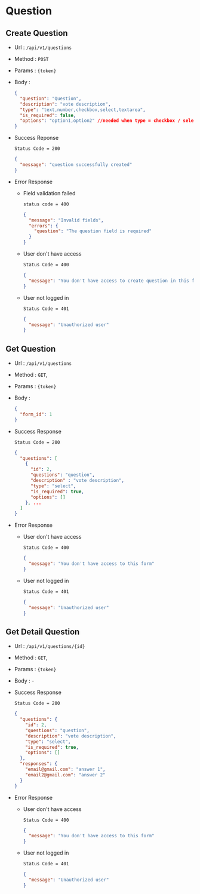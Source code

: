 # Question

## Create Question

- Url : `/api/v1/questions`
- Method : `POST`
- Params : `{token}`
- Body :
  ```json
  {
    "question": "Question",
    "description": "vote description",
    "type": "text,number,checkbox,select,textarea",
    "is_required": false,
    "options": "option1,option2" //needed when type = checkbox / select
  }
  ```
- Success Reponse
  ```
  Status Code = 200
  ```
  ```json
  {
    "message": "question successfully created"
  }
  ```
- Error Response

  - Field validation failed
    ```
    status code = 400
    ```
    ```json
    {
      "message": "Invalid fields",
      "errors": {
        "question": "The question field is required"
      }
    }
    ```
  - User don't have access

    ```
    Status Code = 400
    ```

    ```json
    {
      "message": "You don't have access to create question in this forms"
    }
    ```

  - User not logged in
    ```
    Status Code = 401
    ```
    ```json
    {
      "message": "Unauthorized user"
    }
    ```

## Get Question

- Url : `/api/v1/questions`
- Method : `GET`,
- Params : `{token}`
- Body :
  ```json
  {
    "form_id": 1
  }
  ```
- Success Response
  ```
  Status Code = 200
  ```
  ```json
  {
    "questions": [
      {
        "id": 2,
        "questions": "question",
        "description" : "vote description",
        "type": "select",
        "is_required": true,
        "options": []
      }, ...
    ]
  }
  ```
- Error Response

  - User don't have access

    ```
    Status Code = 400
    ```

    ```json
    {
      "message": "You don't have access to this form"
    }
    ```

  - User not logged in
    ```
    Status Code = 401
    ```
    ```json
    {
      "message": "Unauthorized user"
    }
    ```

## Get Detail Question

- Url : `/api/v1/questions/{id}`
- Method : `GET`,
- Params : `{token}`
- Body : -
- Success Response
  ```
  Status Code = 200
  ```
  ```json
  {
    "questions": {
      "id": 2,
      "questions": "question",
      "description": "vote description",
      "type": "select",
      "is_required": true,
      "options": []
    },
    "responses": {
      "email@gmail.com": "answer 1",
      "email2@gmail.com": "answer 2"
    }
  }
  ```
- Error Response

  - User don't have access

    ```
    Status Code = 400
    ```

    ```json
    {
      "message": "You don't have access to this form"
    }
    ```

  - User not logged in
    ```
    Status Code = 401
    ```
    ```json
    {
      "message": "Unauthorized user"
    }
    ```
